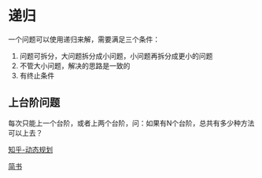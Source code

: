 # 递归

一个问题可以使用递归来解，需要满足三个条件：

1. 问题可拆分，大问题拆分成小问题，小问题再拆分成更小的问题
2. 不管大小问题，解决的思路是一致的
3. 有终止条件

## 上台阶问题
每次只能上一个台阶，或者上两个台阶，问：如果有N个台阶，总共有多少种方法可以上去？

[知乎-动态规划](https://zhuanlan.zhihu.com/p/28778000)

[简书](https://www.jianshu.com/p/0b1a3cf4442a)


